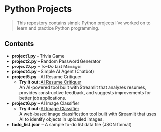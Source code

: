 # Python Projects

> This repository contains simple Python projects I’ve worked on to learn and practice Python programming.

## Contents

- **project1.py** – Trivia Game  
- **project2.py** – Random Password Generator  
- **project3.py** – To-Do List Manager  
- **project4.py** – Simple AI Agent (Chatbot)  
- **project5.py** – AI Resume Critiquer  
  - **Try it out:** [AI Resume Critiquer](https://shreyaairesumecritiquer.streamlit.app/)  
    An AI-powered tool built with Streamlit that analyzes resumes, provides constructive feedback, and suggests improvements for better job applications.  
- **project6.py** – AI Image Classifier  
  - **Try it out:** [AI Image Classifier](https://imageclassifierai.streamlit.app/)  
    A web-based image classification tool built with Streamlit that uses AI to identify objects in uploaded images.  
- **todo_list.json** – A sample to-do list data file (JSON format)


